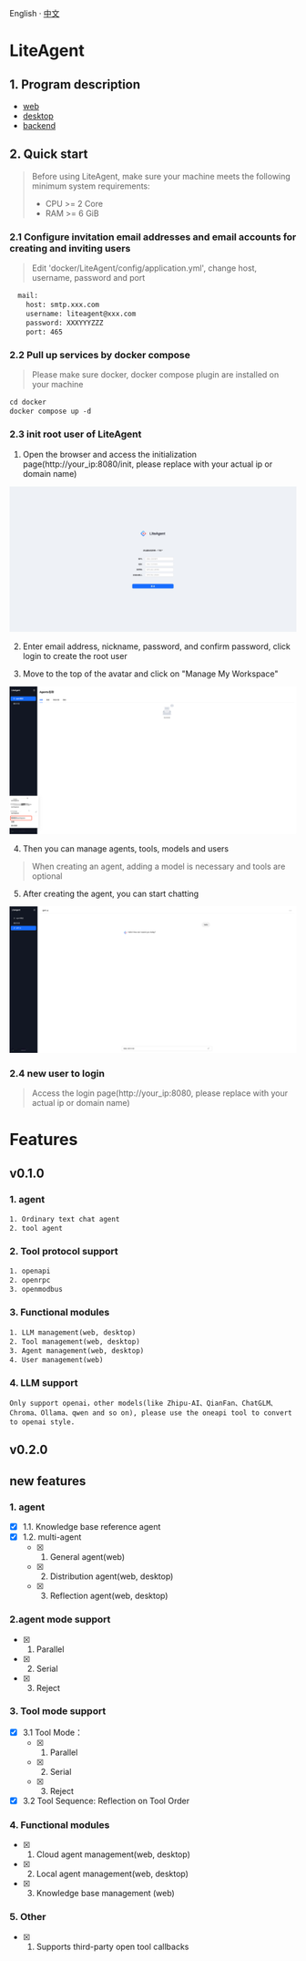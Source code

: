 English · [中文](README-zh_CN.md)

# LiteAgent
## 1. Program description
  - [web](https://github.com/LiteVar/LiteAgent/tree/master/lite_agent_web/README.md)
  - [desktop](https://github.com/LiteVar/LiteAgent/tree/master/lite_agent_client/README.md)
  - [backend](https://github.com/LiteVar/LiteAgent/tree/master/lite_agent_backend/README.md)

## 2. Quick start
> Before using LiteAgent, make sure your machine meets the following minimum system requirements:
> 
>- CPU >= 2 Core
>- RAM >= 6 GiB

### 2.1 Configure invitation email addresses and email accounts for creating and inviting users

> Edit 'docker/LiteAgent/config/application.yml', change host, username, password and port
```
  mail:
    host: smtp.xxx.com
    username: liteagent@xxx.com
    password: XXXYYYZZZ
    port: 465
```

### 2.2 Pull up services by docker compose

> Please make sure docker, docker compose plugin are installed on your machine
```
cd docker 
docker compose up -d
```

### 2.3 init root user of LiteAgent
1. Open the browser and access the initialization page(http://your_ip:8080/init, please replace with your actual ip or domain name)

![initSuperUser](https://github.com/LiteVar/LiteAgent/blob/master/lite_agent_web/docs/initSuperUser.jpg)

2. Enter email address, nickname, password, and confirm password, click login to create the root user

3. Move to the top of the avatar and click on "Manage My Workspace"

![manageWorkspace](https://github.com/LiteVar/LiteAgent/blob/master/lite_agent_web/docs/open-admin.png)

4. Then you can manage agents, tools, models and users

> When creating an agent, adding a model is necessary and tools are optional

5. After creating the agent, you can start chatting
  
![chatPage](https://github.com/LiteVar/LiteAgent/blob/master/lite_agent_web/docs/chat-page.png)

### 2.4 new user to login

> Access the login page(http://your_ip:8080, please replace with your actual ip or domain name)


# Features

## v0.1.0

### 1. agent
    1. Ordinary text chat agent
    2. tool agent

### 2. Tool protocol support
    1. openapi
	2. openrpc
	3. openmodbus

### 3. Functional modules
    1. LLM management(web, desktop)
    2. Tool management(web, desktop)
    3. Agent management(web, desktop)
    4. User management(web)

### 4. LLM support
	Only support openai，other models(like Zhipu-AI、QianFan、ChatGLM、Chroma、Ollama、qwen and so on), please use the oneapi tool to convert to openai style.


## v0.2.0 
## new features
### 1. agent
- [x] 1.1. Knowledge base reference agent
- [x] 1.2. multi-agent
  - [x] 1. General agent(web)
  - [x] 2. Distribution agent(web, desktop)
  - [x] 3. Reflection agent(web, desktop)

### 2.agent mode support
- [x] 1. Parallel
- [x] 2. Serial
- [x] 3. Reject

### 3. Tool mode support
- [x] 3.1 Tool Mode：
  - [x] 1. Parallel
  - [x] 2. Serial
  - [x] 3. Reject
- [x] 3.2 Tool Sequence: Reflection on Tool Order

### 4. Functional modules
- [x] 1. Cloud agent management(web, desktop)
- [x] 2. Local agent management(web, desktop)
- [x] 3. Knowledge base management (web)

### 5. Other
- [x] 1. Supports third-party open tool callbacks